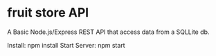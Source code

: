 # fruit store API

A Basic Node.js/Express REST API that access data from a SQLLite db.

Install: npm install
Start Server: npm start
